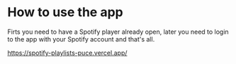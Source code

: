 # How to use the app
Firts you need to have a Spotify player already open, later you need to login to the app with your Spotify account and that's all. 

https://spotify-playlists-puce.vercel.app/
